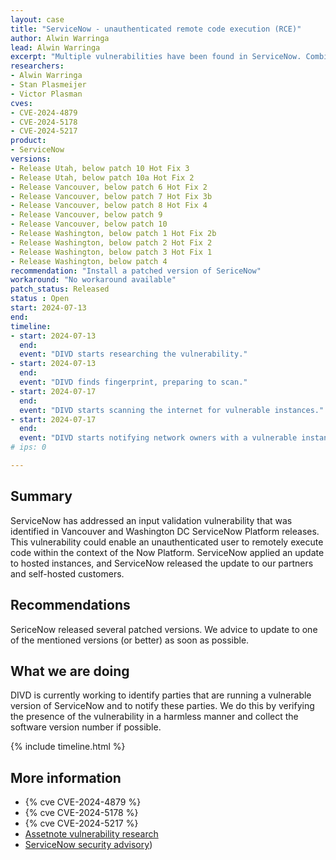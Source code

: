 ```yaml
---
layout: case
title: "ServiceNow - unauthenticated remote code execution (RCE)"
author: Alwin Warringa
lead: Alwin Warringa
excerpt: "Multiple vulnerabilities have been found in ServiceNow. Combining these vulnerabilities could enable an unauthenticated user to remotely execute code within the context of the Now Platform"
researchers:
- Alwin Warringa
- Stan Plasmeijer
- Victor Plasman
cves:
- CVE-2024-4879
- CVE-2024-5178
- CVE-2024-5217
product:
- ServiceNow
versions:
- Release Utah, below patch 10 Hot Fix 3
- Release Utah, below patch 10a Hot Fix 2
- Release Vancouver, below patch 6 Hot Fix 2
- Release Vancouver, below patch 7 Hot Fix 3b
- Release Vancouver, below patch 8 Hot Fix 4
- Release Vancouver, below patch 9
- Release Vancouver, below patch 10
- Release Washington, below patch 1 Hot Fix 2b
- Release Washington, below patch 2 Hot Fix 2
- Release Washington, below patch 3 Hot Fix 1
- Release Washington, below patch 4
recommendation: "Install a patched version of SericeNow"
workaround: "No workaround available"
patch_status: Released
status : Open
start: 2024-07-13
end:
timeline:
- start: 2024-07-13
  end:
  event: "DIVD starts researching the vulnerability."
- start: 2024-07-13
  end:
  event: "DIVD finds fingerprint, preparing to scan."
- start: 2024-07-17
  end:
  event: "DIVD starts scanning the internet for vulnerable instances."
- start: 2024-07-17
  end:
  event: "DIVD starts notifying network owners with a vulnerable instance in their network."
# ips: 0

---
```


## Summary
ServiceNow has addressed an input validation vulnerability that was identified in Vancouver and Washington DC ServiceNow Platform releases. This vulnerability could enable an unauthenticated user to remotely execute code within the context of the Now Platform. ServiceNow applied an update to hosted instances, and ServiceNow released the update to our partners and self-hosted customers.

## Recommendations
SericeNow released several patched versions. We advice to update to one of the mentioned versions (or better) as soon as possible.

## What we are doing
DIVD is currently working to identify parties that are running a vulnerable version of ServiceNow and to notify these parties. We do this by verifying the presence of the vulnerability in a harmless manner and collect the software version number if possible.

{% include timeline.html %}

## More information

* {% cve CVE-2024-4879 %}
* {% cve CVE-2024-5178 %}
* {% cve CVE-2024-5217 %}
* [Assetnote vulnerability research](https://www.assetnote.io/resources/research/chaining-three-bugs-to-access-all-your-servicenow-data)
* [ServiceNow security advisory](https://support.servicenow.com/kb?id=kb_article_view&sysparm_article=KB1645154))
